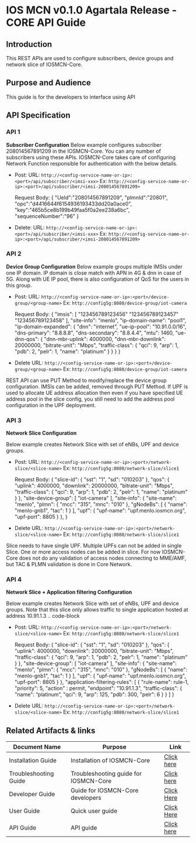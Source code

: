 ﻿# **IOS MCN v0.1.0 Agartala Release - CORE API Guide**

## **Introduction**

This REST APIs are used to configure subscribers, device groups and network slice of IOSMCN-Core.

## **Purpose and Audience**
This guide is for the developers to interface using API 

## **API Specification**


### API 1 
**Subscriber Configuration**
Below example configures subscriber 208014567891209 in the IOSMCN-Core. You can any number of subscribers using these APIs. IOSMCN-Core takes care of configuring Network Function responsible for authentication with the below details.

- Post:
  URL: `http://<config-service-name-or-ip>:<port>/api/subscriber/<imsi-xxx>`
  Ex: `http://<config-service-name-or-ip>:<port>/api/subscriber/<imsi-208014567891209>`
  
  Request Body:
      {
          "UeId":"208014567891209",
          "plmnId":"20801",
          "opc":"d4416644f6154936193433dd20a0ace0",
          "key":"465b5ce8b199b49faa5f0a2ee238a6bc",
          "sequenceNumber":"96"
      }
      
- Delete:
  URL: `http://<config-service-name-or-ip>:<port>/api/subscriber/<imsi-xxx>`
   Ex: `http://<config-service-name-or-ip>:<port>/api/subscriber/<imsi-208014567891209>`

### API 2 
**Device Group Configuration**
Below example groups multiple IMSIs under one IP domain. IP domain is close match with APN in 4G & dnn in case of 5G. Along with UE IP pool, there is also configuration of QoS for the users in this group.
- Post:
  URL: `http://<config-service-name-or-ip>:<port>/device-group/<group-name>`
  Ex: `http://config5g:8080/device-group/iot-camera`

  Request Body:
  {
      "imsis":
      [
          "123456789123456"
          "123456789123457"
          "123456789123458"
      ],
      "site-info": "menlo",
      "ip-domain-name": "pool1",
      "ip-domain-expanded":
      {
          "dnn": "internet",
          "ue-ip-pool": "10.91.0.0/16",
          "dns-primary": "8.8.8.8",
          "dns-secondary": "8.8.4.4",
          "mtu": 1460,
          "ue-dnn-qos":
          {
              "dnn-mbr-uplink": 4000000,
              "dnn-mbr-downlink": 20000000,
              "bitrate-unit": "Mbps",
              "traffic-class":
              {
                  "qci": 9,
                  "arp": 1,
                  "pdb": 2,
                  "pelr": 1,
                  "name": "platinum"
              }
          }
      }
  }

- Delete
  URL: `http://<config-service-name-or-ip>:<port>/device-group/<group-name>`
  Ex: `http://config5g:8080/device-group/iot-camera`
  
REST API can use PUT Method to modify/replace the device group configuration. IMSIs can be added, removed through PUT Method.
If UPF is used to allocate UE address allocation then even if you have specified UE address pool in the slice config, you still need to add the address pool configuration in the UPF deployment.

### API 3

**Network Slice Configuration**

Below example creates Network Slice with set of eNBs, UPF and device groups.

- Post:
  URL: `http://<config-service-name-or-ip>:<port>/network-slice/<slice-name>`
  Ex: `http://config5g:8080/network-slice/slice1`


  Request Body:
  {
      "slice-id":
      {
          "sst": "1",
          "sd": "010203"
      },
      "qos":
      {
          "uplink": 4000000,
          "downlink": 20000000,
          "bitrate-unit": "Mbps",
          "traffic-class":
          {
              "qci": 9,
              "arp": 1,
              "pdb": 2,
              "pelr": 1,
              "name": "platinum"
          }
      },
      "site-device-group":
      [
          "iot-camera"
      ],
      "site-info":
      {
          "site-name": "menlo",
          "plmn":
          {
              "mcc": "315",
              "mnc": "010"
          },
          "gNodeBs":
          [
              {
              "name": "menlo-gnb1",
              "tac": 1
              }
          ],
          "upf":
          {
          "upf-name": "upf.menlo.iosmcn.org",
          "upf-port": 8805
          }
      },
  }

- Delete
  URL: `http://<config-service-name-or-ip>:<port>/network-slice/<slice-name>`
  Ex: `http://config5g:8080/network-slice/slice1`

Slice needs to have single UPF. Multiple UPFs can not be added in single Slice. One or more access nodes can be added in slice. For now IOSMCN-Core does not do any validation of access nodes connecting to MME/AMF, but TAC & PLMN validation is done in Core Network.


### API 4
**Network Slice + Application filtering Configuration**

Below example creates Network Slice with set of eNBs, UPF and device groups. Note that this slice only allows traffic to single application hosted at address 10.91.1.3 .. code-block

- Post:
  URL: `http://<config-service-name-or-ip>:<port>/network-slice/<slice-name>`
  Ex: `http://config5g:8080/network-slice/slice1`


  Request Body:
  {
      "slice-id":
      {
          "sst": "1",
          "sd": "010203"
      },
      "qos":
      {
          "uplink": 4000000,
          "downlink": 20000000,
          "bitrate-unit": "Mbps",
          "traffic-class":
          {
              "qci": 9,
              "arp": 1,
              "pdb": 2,
              "pelr": 1,
              "name": "platinum"
          }
      },
      "site-device-group":
      [
          "iot-camera"
      ],
      "site-info":
      {
          "site-name": "menlo",
          "plmn":
          {
              "mcc": "315",
              "mnc": "010"
          },
          "gNodeBs":
          [
              {
              "name": "menlo-gnb1",
              "tac": 1
              }
          ],
          "upf":
          {
          "upf-name": "upf.menlo.iosmcn.org",
          "upf-port": 8805
          }
      },
      "application-filtering-rules":
        [
           {
              "rule-name": rule-1,
              "priority": 5,
              "action" : permit,
              "endpoint": "10.91.1.3",
              "traffic-class":
              {
                "name": “platinum”,
                "qci": 9,
                "arp": 125,
                "pdb": 300,
                "pelr": 6
              }
          }
        ]
  }

- Delete
  URL: `http://<config-service-name-or-ip>:<port>/network-slice/<slice-name>`
  Ex: `http://config5g:8080/network-slice/slice1`

## Related Artifacts & links

| **Document Name** | **Purpose** | **Link** |
|--|--|--|
| Installation Guide | Installation of IOSMCN-Core | [Click here](./Installation%20Guide.md) |
| Troubleshooting Guide  | Troubleshooting guide for IOSMCN-Core | [Click here](./Troubleshooting%20Guide.md)|
| Developer Guide | Guide for IOSMCN-Core developers | [Click Here](./Developer%20Guide.md)|
| User Guide | Quick user guide | [Click Here](./User%20Guide.md)  |
| API Guide | API guide | [Click here](./API%20Guide.md)|

